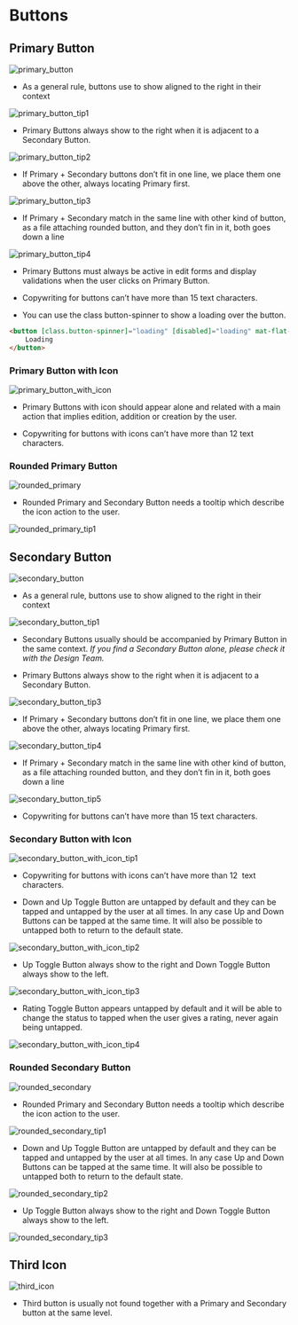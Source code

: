 # Buttons

## Primary Button

![primary_button](assets/components/buttons/img/01.png)

- As a general rule, buttons use to show aligned to the right in their context

![primary_button_tip1](assets/components/buttons/img/02.png)

- Primary Buttons always show to the right when it is adjacent to a Secondary Button.

![primary_button_tip2](assets/components/buttons/img/03.png)

- If Primary + Secondary buttons don’t fit in one line, we place them one above the other, always locating Primary first.

![primary_button_tip3](assets/components/buttons/img/04.png)

- If Primary + Secondary match in the same line with other kind of button, as a file attaching rounded button, and they don’t fin in it, both goes down a line

![primary_button_tip4](assets/components/buttons/img/05.png)

- Primary Buttons must always be active in edit forms and display validations when the user clicks on Primary Button.

- Copywriting for buttons can’t have more than 15 text characters.

- You can use the class button-spinner to show a loading over the button.
```html
<button [class.button-spinner]="loading" [disabled]="loading" mat-flat-button color="primary">
    Loading
</button>
```

### Primary Button with Icon

![primary_button_with_icon](assets/components/buttons/img/06.png)

- Primary Buttons with icon should appear alone and related with a main action that implies edition, addition or creation by the user.

- Copywriting for buttons with icons can’t have more than 12 text characters.

### Rounded Primary Button

![rounded_primary](assets/components/buttons/img/12.png)

- Rounded Primary and Secondary Button needs a tooltip which describe the icon action to the user.

![rounded_primary_tip1](assets/components/buttons/img/13.png)

## Secondary Button

![secondary_button](assets/components/buttons/img/07.png)

- As a general rule, buttons use to show aligned to the right in their context

![secondary_button_tip1](assets/components/buttons/img/02.png)

- Secondary Buttons usually should be accompanied by Primary Button in the same context.
*If you find a Secondary Button alone, please check it with the Design Team.*

- Primary Buttons always show to the right when it is adjacent to a Secondary Button.

![secondary_button_tip3](assets/components/buttons/img/03.png)

- If Primary + Secondary buttons don’t fit in one line, we place them one above the other, always locating Primary first.

![secondary_button_tip4](assets/components/buttons/img/04.png)

- If Primary + Secondary match in the same line with other kind of button, as a file attaching rounded button, and they don’t fin in it, both goes down a line

![secondary_button_tip5](assets/components/buttons/img/05.png)

- Copywriting for buttons can’t have more than 15 text characters.

### Secondary Button with Icon

![secondary_button_with_icon_tip1](assets/components/buttons/img/18.png)

- Copywriting for buttons with icons can’t have more than 12  text characters.

- Down and Up Toggle Button are untapped by default and they can be tapped and untapped by the user at all times. In any case Up and Down Buttons can be tapped at the same time. It will also be possible to untapped both to return to the default state.

![secondary_button_with_icon_tip2](assets/components/buttons/img/08.png)

- Up Toggle Button always show to the right and Down Toggle Button always show to the left.

![secondary_button_with_icon_tip3](assets/components/buttons/img/09.png)

- Rating Toggle Button appears untapped by default and it will be able to change the status to tapped when the user gives a rating, never again being untapped.

![secondary_button_with_icon_tip4](assets/components/buttons/img/10.png)

### Rounded Secondary Button

![rounded_secondary](assets/components/buttons/img/14.png)

- Rounded Primary and Secondary Button needs a tooltip which describe the icon action to the user.

![rounded_secondary_tip1](assets/components/buttons/img/15.png)

- Down and Up Toggle Button are untapped by default and they can be tapped and untapped by the user at all times. In any case Up and Down Buttons can be tapped at the same time. It will also be possible to untapped both to return to the default state.

![rounded_secondary_tip2](assets/components/buttons/img/16.png)

- Up Toggle Button always show to the right and Down Toggle Button always show to the left.

![rounded_secondary_tip3](assets/components/buttons/img/17.png)

## Third Icon

![third_icon](assets/components/buttons/img/11.png)

- Third button is usually not found together with a Primary and Secondary button at the same level.
